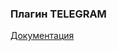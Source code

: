 ### Плагин TELEGRAM

[Документация](https://e154.github.io/smart-home/ru/docs/plugins/notify/telegram/)
